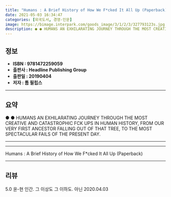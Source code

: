 ```yaml
---
title: "Humans : A Brief History of How We F*cked It All Up (Paperback)"
date: 2021-05-03 16:34:47
categories: [외국도서, 경영-인문]
image: https://bimage.interpark.com/goods_image/3/1/2/3/327793123s.jpg
description: ● ● HUMANS AN EXHILARATING JOURNEY THROUGH THE MOST CREATIVE AND CATASTROPHIC FCK UPS IN HUMAN HISTORY, FROM OUR VERY FIRST ANCESTOR FALLING OUT OF THAT TREE,
---
```


## **정보**

- **ISBN : 9781472259059**
- **출판사 : Headline Publishing Group**
- **출판일 : 20190404**
- **저자 : 톰 필립스**

------



## **요약**

●  ●  HUMANS AN EXHILARATING JOURNEY THROUGH THE MOST CREATIVE AND CATASTROPHIC FCK UPS IN HUMAN HISTORY, FROM OUR VERY FIRST ANCESTOR FALLING OUT OF THAT TREE, TO THE MOST SPECTACULAR FAILS OF THE PRESENT DAY.

------



------


Humans : A Brief History of How We F*cked It All Up (Paperback) 

------


## **리뷰** 

5.0 윤-현 인간. 그 이상도 그 이하도. 아닌 2020.04.03 <br/>